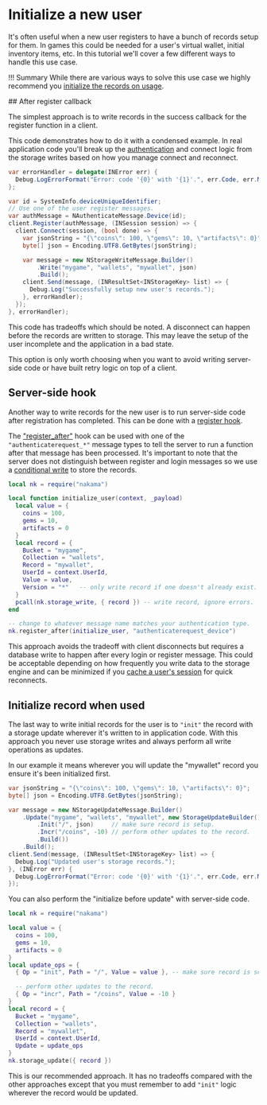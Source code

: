 # Initialize a new user

It's often useful when a new user registers to have a bunch of records setup for them. In games this could be needed for a user's virtual wallet, initial inventory items, etc. In this tutorial we'll cover a few different ways to handle this use case.

!!! Summary
    While there are various ways to solve this use case we highly recommend you [initialize the records on usage](#initialize-record-when-used).

## After register callback

The simplest approach is to write records in the success callback for the register function in a client.

This code demonstrates how to do it with a condensed example. In real application code you'll break up the [authentication](fundemental-authentication.md) and connect logic from the storage writes based on how you manage connect and reconnect.

```csharp fct_label="Unity"
var errorHandler = delegate(INError err) {
  Debug.LogErrorFormat("Error: code '{0}' with '{1}'.", err.Code, err.Message);
};

var id = SystemInfo.deviceUniqueIdentifier;
// Use one of the user register messages.
var authMessage = NAuthenticateMessage.Device(id);
client.Register(authMessage, (INSession session) => {
  client.Connect(session, (bool done) => {
    var jsonString = "{\"coins\": 100, \"gems\": 10, \"artifacts\": 0}";
    byte[] json = Encoding.UTF8.GetBytes(jsonString);

    var message = new NStorageWriteMessage.Builder()
        .Write("mygame", "wallets", "mywallet", json)
        .Build();
    client.Send(message, (INResultSet<INStorageKey> list) => {
      Debug.Log("Successfully setup new user's records.");
    }, errorHandler);
  });
}, errorHandler);
```

This code has tradeoffs which should be noted. A disconnect can happen before the records are written to storage. This may leave the setup of the user incomplete and the application in a bad state.

This option is only worth choosing when you want to avoid writing server-side code or have built retry logic on top of a client.

## Server-side hook

Another way to write records for the new user is to run server-side code after registration has completed. This can be done with a [register hook](runtime-code-basics.md#register-hooks).

The ["register_after"](runtime-function-reference.md#register-hooks) hook can be used with one of the `"authenticaterequest_*"` message types to tell the server to run a function after that message has been processed. It's important to note that the server does not distinguish between register and login messages so we use a [conditional write](storage-collections.md#conditional-writes) to store the records.

```lua
local nk = require("nakama")

local function initialize_user(context, _payload)
  local value = {
    coins = 100,
    gems = 10,
    artifacts = 0
  }
  local record = {
    Bucket = "mygame",
    Collection = "wallets",
    Record = "mywallet",
    UserId = context.UserId,
    Value = value,
    Version = "*"   -- only write record if one doesn't already exist.
  }
  pcall(nk.storage_write, { record }) -- write record, ignore errors.
end

-- change to whatever message name matches your authentication type.
nk.register_after(initialize_user, "authenticaterequest_device")
```

This approach avoids the tradeoff with client disconnects but requires a database write to happen after every login or register message. This could be acceptable depending on how frequently you write data to the storage engine and can be minimized if you [cache a user's session](fundemental-authentication.md#cache-sessions) for quick reconnects.

## Initialize record when used

The last way to write initial records for the user is to `"init"` the record with a storage update wherever it's written to in application code. With this approach you never use storage writes and always perform all write operations as updates.

In our example it means wherever you will update the "mywallet" record you ensure it's been initialized first.

```csharp fct_label="Unity"
var jsonString = "{\"coins\": 100, \"gems\": 10, \"artifacts\": 0}";
byte[] json = Encoding.UTF8.GetBytes(jsonString);

var message = new NStorageUpdateMessage.Builder()
    .Update("mygame", "wallets", "mywallet", new StorageUpdateBuilder()
        .Init("/", json)     // make sure record is setup.
        .Incr("/coins", -10) // perform other updates to the record.
        .Build())
    .Build();
client.Send(message, (INResultSet<INStorageKey> list) => {
  Debug.Log("Updated user's storage records.");
}, (INError err) {
  Debug.LogErrorFormat("Error: code '{0}' with '{1}'.", err.Code, err.Message);
});
```

You can also perform the "initialize before update" with server-side code.

```lua
local nk = require("nakama")

local value = {
  coins = 100,
  gems = 10,
  artifacts = 0
}
local update_ops = {
  { Op = "init", Path = "/", Value = value }, -- make sure record is setup.

  -- perform other updates to the record.
  { Op = "incr", Path = "/coins", Value = -10 }
}
local record = {
  Bucket = "mygame",
  Collection = "wallets",
  Record = "mywallet",
  UserId = context.UserId,
  Update = update_ops
}
nk.storage_update({ record })
```

This is our recommended approach. It has no tradeoffs compared with the other approaches except that you must remember to add `"init"` logic wherever the record would be updated.
